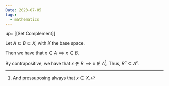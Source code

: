 ```yaml
---
Date: 2023-07-05
tags:
  - mathematics
---
```

up:: [[Set Complement]]

Let $A \subseteq B \subseteq X$, with $X$ the base space.

Then we have that $x \in A \implies x \in B$. 

By contrapositive, we have that $x \notin B \implies x \notin A$[^1]. Thus, $B^c \subseteq A^c$.

[^1]: And pressuposing always that $x \in X$.